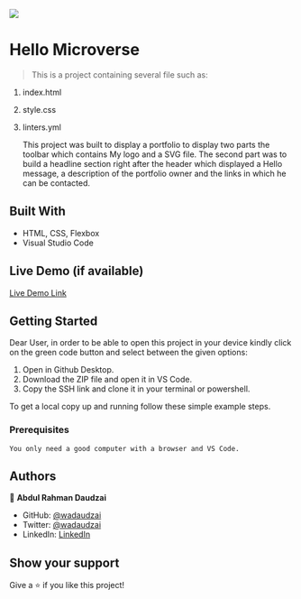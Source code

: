 ![](https://img.shields.io/badge/Microverse-blueviolet)

# Hello Microverse

> This is a project containing several file such as: 
1. index.html
2. style.css
3. linters.yml

    This project was built to display a portfolio to display two parts the toolbar which contains My logo and a SVG file. The second part was to build a headline section right after the header which displayed a Hello message, a description of the portfolio owner and the links in which he can be contacted.


## Built With

- HTML, CSS, Flexbox
- Visual Studio Code

## Live Demo (if available)

[Live Demo Link](https://livedemo.com)


## Getting Started

Dear User, in order to be able to open this project in your device kindly click on the green code button and select between the given options: 
1. Open in Github Desktop.
2. Download the ZIP file and open it in VS Code.
3. Copy the SSH link and clone it in your terminal or powershell.



To get a local copy up and running follow these simple example steps.

### Prerequisites
    You only need a good computer with a browser and VS Code.



## Authors

👤 **Abdul Rahman Daudzai**

- GitHub: [@wadaudzai](https://github.com/wadaudzai)
- Twitter: [@wadaudzai](https://twitter.com/wadaudzai)
- LinkedIn: [LinkedIn](https://www.linkedin.com/in/abdulrahman-daudzai-490421234/)


## Show your support

Give a ⭐️ if you like this project!